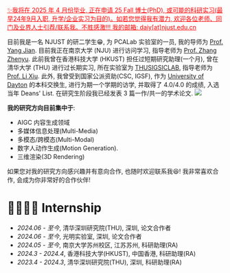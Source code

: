 <font color="#ff0000"><u>✨我将在 2025 年 4 月份毕业, 正在申请 25 Fall 博士(PhD), 或可能的科研实习(最早24年9月入职, 升学/企业实习为目的)。如若您觉得我有潜力, 欢迎各位老师、同门及业界人士引荐/联系我。不胜感激!!! 我的邮箱: daiy[at]njust.edu.cn </u></font>


目前我是一名 NJUST 的研二学生😁, 为 PCALab 实验室的一员, 我的导师为 [Prof. Yang Jian](http://www.patternrecognition.asia/jian/). 目前我正在南京大学 (NJU) 进行访问学习, 指导老师为 [Prof. Zhang Zhenyu](https://jessezhang92.github.io/). 此前我曾在香港科技大学 (HKUST) 担任过短期研究助理(一个月), 曾在清华大学 (THU) 进行过长期实习, 所在实验室为 [THUSIGSICLAB](https://thusigsclub.github.io/thu.github.io/), 指导老师为 [Prof. Li Xiu](https://scholar.google.com/citations?user=Xrh1OIUAAAAJ&hl=zh-CN). 此外, 我曾受到国家公派资助(CSC, IGSF), 作为 [University of Dayton](https://udayton.edu/) 的本科交换生, 进行为期一个学期的访学, 并取得了 4.0/4.0 的成绩, 入选当年 Deans' List. 在研究生阶段我已经发表 3 篇一作/共一的学术论文.  <a href='https://scholar.google.com/citations?user=lTE-iwYAAAAJ'><img src="https://img.shields.io/endpoint?url={{ url | url_encode }}&logo=Google%20Scholar&labelColor=f6f6f6&color=9cf&style=flat&label=引用"></a> 

 __我的研究方向目前集中于__: 
 - AIGC 内容生成领域
 - 多媒体信息处理(Multi-Media)
 - 多模态/跨模态(Multi-Modal) 
 - 数字人动作生成(Motion Generation). 
 - 三维渲染(3D Rendering)


如果您对我的研究方向感兴趣并有意向合作, 也随时欢迎联系我😆! 我非常喜欢合作, 会成为你非常好的合作伙伴!

<span class='anchor' id='-gzsx'></span>


# 👨‍👩‍👧‍👦 Internship
- *2024.06 - 至今*, 清华深圳研究院(THU), 深圳, 论文合作者
- *2024.06 - 至今*, 光明实验室, 深圳, 论文合作者
- *2024.05 - 至今*, 南京大学苏州校区, 江苏苏州, 科研助理(RA)
- *2024.3 - 2024.4*, 香港科技大学(HKUST), 中国香港, 科研助理(RA)
- *2023.4 - 2024.3*, 清华深圳研究院(THU), 深圳, 科研助理(RA)
